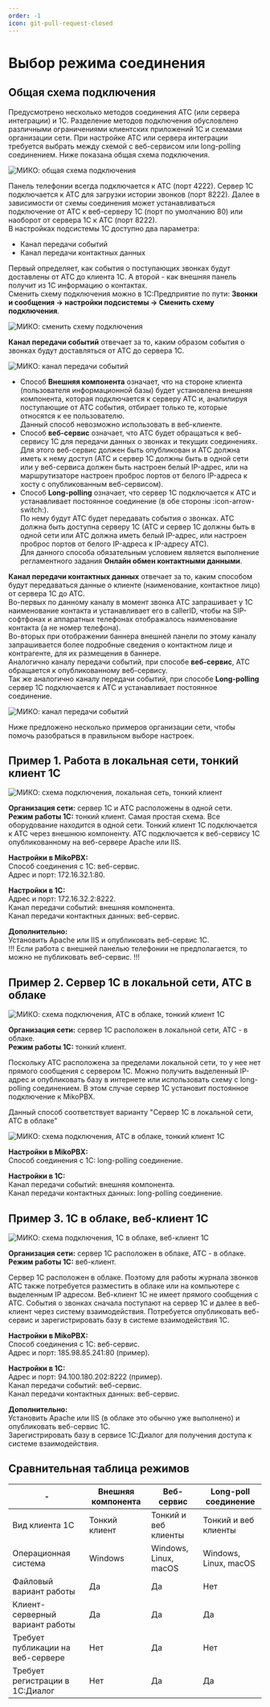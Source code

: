 ```yaml
---
order: -1
icon: git-pull-request-closed
---
```


# Выбор режима соединения
## Общая схема подключения
Предусмотрено несколько методов соединения АТС (или сервера интеграции) и 1С. Разделение методов подключения обусловлено различными ограничениями клиентских приложений 1С и схемами организации сети. При настройке АТС или сервера интеграции требуется выбрать между схемой с веб-сервисом или long-polling соединением. Ниже показана общая схема подключения.

<img class="miko-shadow"  
    src="/assets/root-guides/select-connection-mode/sposob_0.png"
    alt="МИКО: общая схема подключения"
/> 

Панель телефонии всегда подключается к АТС (порт 4222). Сервер 1С подключается к АТС для загрузки истории звонков (порт 8222). Далее в зависимости от схемы соединения может устанавливаться подключение от АТС к веб-серверу 1С (порт по умолчанию 80) или наоборот от сервера 1С к АТС (порт 8222).  
В настройках подсистемы 1С доступно два параметра:
- Канал передачи событий
- Канал передачи контактных данных  

Первый определяет, как события о поступающих звонках будут доставлены от АТС до клиента 1С. А второй - как внешняя панель получит из 1С информацию о контактах.  
Сменить схему подключения можно в 1С:Предприятие по пути: **Звонки и сообщения -> настройки подсистемы -> Сменить схему подключения**.

<img class="miko-shadow"  
    src="/assets/root-guides/select-connection-mode/smenit_shemu.gif"
    alt="МИКО: сменить схему подключения"
/> 

**Канал передачи событий** отвечает за то, каким образом события о звонках будут доставляться от АТС до сервера 1С.

<img class="miko-shadow"  
    src="/assets/root-guides/select-connection-mode/sposob_4_1.png"
    alt="МИКО: канал передачи событий"
/> 

- Способ **Внешняя компонента** означает, что на стороне клиента (пользователя информационной базы) будет установлена внешняя компонента, которая подключается к серверу АТС и, аналилируя поступающие от АТС события, отбирает только те, которые относятся к ее пользователю. <br>
Данный способ невозможно использовать в веб-клиенте.
- Способ **веб-сервис** означает, что АТС будет обращаться к веб-сервису 1С для передачи данных о звонках и текущих соединениях. <br>
Для этого веб-сервис должен быть опубликован и АТС должна иметь к нему доступ (АТС и сервер 1С должны быть в одной сети или у веб-сервиса должен быть настроен белый IP-адрес, или на маршрутизаторе настроен проброс портов от белого IP-адреса к хосту с опубликованным веб-сервисом). <br> 
- Способ **Long-polling** означает, что сервер 1С подключается к АТС и устанавливает постоянное соединение (в обе стороны :icon-arrow-switch:). <br> По нему будут АТС будет передавать события о звонках. АТС должна быть доступна серверу 1С (АТС и сервер 1С должны быть в одной сети или АТС должна иметь белый IP-адрес, или настроен проброс портов от белого IP-адреса к IP-адресу АТС). <br> 
Для данного способа обязательным условием является выполнение регламентного задания **Онлайн обмен контактными данными**.

**Канал передачи контактных данных** отвечает за то, каким способом будут передаваться данные о клиенте (наименование, контактное лицо) от сервера 1С до АТС. <br> 
Во-первых по данному каналу в момент звонка АТС запрашивает у 1С наименование контакта и устанавливает его в callerID, чтобы на SIP-софтфонах и аппаратных телефонах отображалось наименование контакта (а не номер телефона). <br> 
Во-вторых при отображении баннера внешней панели по этому каналу запрашивается более подробные сведения о контактном лице и контрагенте, для их размещения в баннере. <br> 
Аналогично каналу передачи событий, при способе **веб-сервис**, АТС обращается к опубликованному веб-сервису. <br>
Так же аналогично каналу передачи событий, при способе **Long-polling** сервер 1С подключается к АТС и устанавливает постоянное соединение.

<img class="miko-shadow"  
    src="/assets/root-guides/select-connection-mode/sposob_4_2.png"
    alt="МИКО: канал передачи событий"
/> 

Ниже предложено несколько примеров организации сети, чтобы помочь разобраться в правильном выборе настроек.

## Пример 1. Работа в локальная сети, тонкий клиент 1С

<img class="miko-shadow"  
    src="/assets/root-guides/select-connection-mode/sposob_1.png"
    alt="МИКО: схема подключения, локальная сеть, тонкий клиент"
/> 

**Организация сети:** сервер 1С и АТС расположены в одной сети.  
**Режим работы 1С:** тонкий клиент.
Самая простая схема. Все оборудование находится в одной сети. Тонкий клиент 1С подключается к АТС через внешнюю компоненту. АТС подключается к веб-сервису 1С опубликованному на веб-сервере Apache или IIS.  

**Настройки в MikoPBX:**  
Способ соединения с 1С: веб-сервис.  
Адрес и порт: 172.16.32.1:80.  

**Настройки в 1С:**  
Адрес и порт: 172.16.32.2:8222.  
Канал передачи событий: внешняя компонента.  
Канал передачи контактных данных: веб-сервис.

**Дополнительно:**  
Установить Apache или IIS и опубликовать веб-сервис 1С.  
!!!
Если работа с внешней панелью телефонии не предполагается, то можно не публиковать веб-сервис.
!!!

## Пример 2. Сервер 1С в локальной сети, АТС в облаке

<img class="miko-shadow"  
    src="/assets/root-guides/select-connection-mode/sposob_2.png"
    alt="МИКО: схема подключения, АТС в облаке, тонкий клиент 1С"
/> 

**Организация сети:** сервер 1С расположен в локальной сети, АТС - в облаке.  
**Режим работы 1С:** тонкий клиент.  

Поскольку АТС расположена за пределами локальной сети, то у нее нет прямого сообщения с сервером 1С. Можно получить выделенный IP-адрес и опубликовать базу в интернете или использовать схему с long-polling соединением. В этом случае сервер 1С установит постоянное подключение к MikoPBX.  

Данный способ соответствует варианту "Сервер 1С в локальной сети, АТС в облаке"

<img class="miko-shadow"  
    src="/assets/root-guides/select-connection-mode/sposob_2_1.png"
    alt="МИКО: схема подключения, АТС в облаке, тонкий клиент 1С"
/> 

**Настройки в MikoPBX:**  
Способ соединения с 1С: long-polling соединение.  

**Настройки в 1С:**  
Канал передачи событий: внешняя компонента.  
Канал передачи контактных данных: long-polling соединение.  

## Пример 3. 1С в облаке, веб-клиент 1С

<img class="miko-shadow"  
    src="/assets/root-guides/select-connection-mode/sposob_3.png"
    alt="МИКО: схема подключения, 1С в облаке, веб-клиент 1С"
/> 

**Организация сети:** сервер 1С расположен в облаке, АТС - в облаке.  
**Режим работы 1С:** веб-клиент.  

Сервер 1С расположен в облаке. Поэтому для работы журнала звонков АТС также потребуется разместить в облаке или на компьютере с выделенным IP адресом. Веб-клиент 1С не имеет прямого сообщения с АТС. События о звонках сначала поступают на сервер 1С и далее в веб-клиент через систему взаимодействия. Потребуется опубликовать веб-сервис и зарегистрировать базу в системе взаимодействия 1С.  

**Настройки в MikoPBX:**  
Способ соединения с 1С: веб-сервис.  
Адрес и порт: 185.98.85.241:80 (пример).  

**Настройки в 1С:**  
Адрес и порт: 94.100.180.202:8222 (пример).  
Канал передачи событий: веб-сервис.  
Канал передачи контактных данных: веб-сервис.  

**Дополнительно:**  
Установить Apache или IIS (в облаке это обычно уже выполнено) и опубликовать веб-сервис 1С.  
Зарегистрировать базу в сервисе 1С:Диалог для получения доступа к системе взаимодействия.  

## Сравнительная таблица режимов

| -                                 | Внешняя компонента | Веб-сервис            | Long-poll соединение  |
|-----------------------------------|--------------------|-----------------------|-----------------------|
| Вид клиента 1С                    | Тонкий клиент      | Тонкий и веб клиенты  | Тонкий и веб клиенты  |
| Операционная система              | Windows            | Windows, Linux, macOS | Windows, Linux, macOS |
| Файловый вариант работы           | Да                 | Да                    | Нет                   |
| Клиент-серверный вариант работы   | Да                 | Да                    | Да                    |
| Требует публикации на веб-сервере | Нет                | Да                    | Нет                   |
| Требует регистрации в 1С:Диалог   | Нет                | Да                    | Да                    |